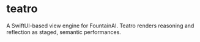 # teatro
A SwiftUI-based view engine for FountainAI. Teatro renders reasoning and reflection as staged, semantic performances.
